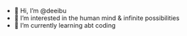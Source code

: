 - 👋 Hi, I’m @deeibu
- 👀 I’m interested in the human mind & infinite possibilities
- 🌱 I’m currently learning abt coding

<!---
deeibu/deeibu is a ✨ special ✨ repository because its `README.md` (this file) appears on your GitHub profile.
You can click the Preview link to take a look at your changes.
--->
